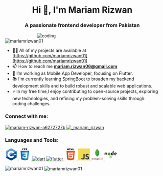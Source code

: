 <h1 align="center">Hi 👋, I'm Mariam Rizwan</h1>
<h3 align="center">A passionate frontend developer from Pakistan</h3>


<img align="right" alt="coding" width="400" src="https://cdn.dribbble.com/users/1019864/screenshots/3079099/media/9e5055da2ee6c899aab9403ceb7d0dc3.gif">

<p align="left"> <img src="https://komarev.com/ghpvc/?username=mariamrizwan01&label=Profile%20views&color=0e75b6&style=flat" alt="mariamrizwan01" /> </p>

- 👨‍💻 All of my projects are available at [https://github.com/mariamrizwan01](https://github.com/mariamrizwan01)
- 📫 How to reach me **mariam.rizwan06@gmail.com**
- 🔭 I’m working as Mobile App Developer, focusing on Flutter.<br>
- 📚 I'm currently learning SpringBoot to broaden my backend development skills and to build robust and scalable web applications.<br>
- ⚡ In my free time,I enjoy contributing to open-source projects, exploring new technologies, and refining my problem-solving skills through coding challenges.</p>

<h3 align="left">Connect with me:</h3>
<p align="left">
<a href="https://linkedin.com/in/mariam-rizwan-a6272727b" target="blank"><img align="center" src="https://raw.githubusercontent.com/rahuldkjain/github-profile-readme-generator/master/src/images/icons/Social/linked-in-alt.svg" alt="mariam-rizwan-a6272727b" height="30" width="40" /></a>
<a href="https://instagram.com/_mariam_rizwan" target="blank"><img align="center" src="https://raw.githubusercontent.com/rahuldkjain/github-profile-readme-generator/master/src/images/icons/Social/instagram.svg" alt="_mariam_rizwan" height="30" width="40" /></a>
</p>

<h3 align="left">Languages and Tools:</h3>
<p align="left"> <a href="https://www.w3schools.com/cpp/" target="_blank" rel="noreferrer"> <img src="https://raw.githubusercontent.com/devicons/devicon/master/icons/cplusplus/cplusplus-original.svg" alt="cplusplus" width="40" height="40"/> </a> <a href="https://www.w3schools.com/css/" target="_blank" rel="noreferrer"> <img src="https://raw.githubusercontent.com/devicons/devicon/master/icons/css3/css3-original-wordmark.svg" alt="css3" width="40" height="40"/> </a> <a href="https://dart.dev" target="_blank" rel="noreferrer"> <img src="https://www.vectorlogo.zone/logos/dartlang/dartlang-icon.svg" alt="dart" width="40" height="40"/> </a> <a href="https://flutter.dev" target="_blank" rel="noreferrer"> <img src="https://www.vectorlogo.zone/logos/flutterio/flutterio-icon.svg" alt="flutter" width="40" height="40"/> </a> <a href="https://www.w3.org/html/" target="_blank" rel="noreferrer"> <img src="https://raw.githubusercontent.com/devicons/devicon/master/icons/html5/html5-original-wordmark.svg" alt="html5" width="40" height="40"/> </a> <a href="https://developer.mozilla.org/en-US/docs/Web/JavaScript" target="_blank" rel="noreferrer"> <img src="https://raw.githubusercontent.com/devicons/devicon/master/icons/javascript/javascript-original.svg" alt="javascript" width="40" height="40"/> </a> <a href="https://www.mongodb.com/" target="_blank" rel="noreferrer"> <img src="https://raw.githubusercontent.com/devicons/devicon/master/icons/mongodb/mongodb-original-wordmark.svg" alt="mongodb" width="40" height="40"/> </a> <a href="https://nodejs.org" target="_blank" rel="noreferrer"> <img src="https://raw.githubusercontent.com/devicons/devicon/master/icons/nodejs/nodejs-original-wordmark.svg" alt="nodejs" width="40" height="40"/> </a> </p>

<p><img align="left" src="https://github-readme-stats.vercel.app/api/top-langs?username=mariamrizwan01&show_icons=true&locale=en&layout=compact" alt="mariamrizwan01" /></p>

<p>&nbsp;<img align="center" src="https://github-readme-stats.vercel.app/api?username=mariamrizwan01&show_icons=true&locale=en" alt="mariamrizwan01" /></p>



